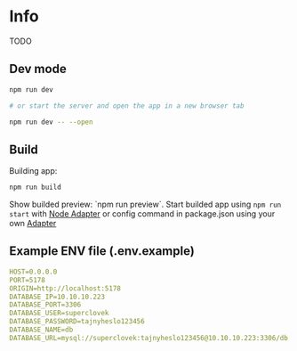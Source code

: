 # Info

TODO

## Dev mode

```bash
npm run dev

# or start the server and open the app in a new browser tab

npm run dev -- --open
```

## Build

Building app:

```bash
npm run build
```

Show builded preview: \`npm run preview\`.
Start builded app using `npm run start` with [Node Adapter](https://kit.svelte.dev/docs/adapter-node) or config command in package.json using your own [Adapter](https://kit.svelte.dev/docs/adapters)

## Example ENV file (.env.example)

```YAML
HOST=0.0.0.0
PORT=5178
ORIGIN=http://localhost:5178
DATABASE_IP=10.10.10.223
DATABASE_PORT=3306
DATABASE_USER=superclovek
DATABASE_PASSWORD=tajnyheslo123456
DATABASE_NAME=db
DATABASE_URL=mysql://superclovek:tajnyheslo123456@10.10.10.223:3306/db

```
